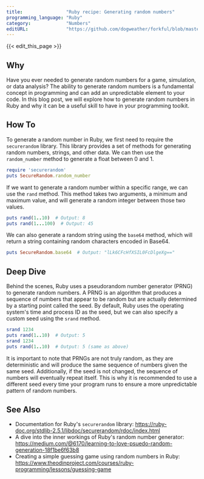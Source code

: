 ```yaml
---
title:                "Ruby recipe: Generating random numbers"
programming_language: "Ruby"
category:             "Numbers"
editURL:              "https://github.com/dogweather/forkful/blob/master/content/en/ruby/generating-random-numbers.md"
---
```


{{< edit_this_page >}}

## Why

Have you ever needed to generate random numbers for a game, simulation, or data analysis? The ability to generate random numbers is a fundamental concept in programming and can add an unpredictable element to your code. In this blog post, we will explore how to generate random numbers in Ruby and why it can be a useful skill to have in your programming toolkit.

## How To

To generate a random number in Ruby, we first need to require the `securerandom` library. This library provides a set of methods for generating random numbers, strings, and other data. We can then use the `random_number` method to generate a float between 0 and 1.

```Ruby
require 'securerandom'
puts SecureRandom.random_number
```

If we want to generate a random number within a specific range, we can use the `rand` method. This method takes two arguments, a minimum and maximum value, and will generate a random integer between those two values.

```Ruby
puts rand(1..10)  # Output: 8
puts rand(1...100)  # Output: 45
```

We can also generate a random string using the `base64` method, which will return a string containing random characters encoded in Base64.

```Ruby
puts SecureRandom.base64  # Output: "lLk6CFcHfXSIL0FcDlgeXg=="
```

## Deep Dive

Behind the scenes, Ruby uses a pseudorandom number generator (PRNG) to generate random numbers. A PRNG is an algorithm that produces a sequence of numbers that appear to be random but are actually determined by a starting point called the seed. By default, Ruby uses the operating system's time and process ID as the seed, but we can also specify a custom seed using the `srand` method.

```Ruby
srand 1234
puts rand(1..10)  # Output: 5
srand 1234
puts rand(1..10)  # Output: 5 (same as above)
```

It is important to note that PRNGs are not truly random, as they are deterministic and will produce the same sequence of numbers given the same seed. Additionally, if the seed is not changed, the sequence of numbers will eventually repeat itself. This is why it is recommended to use a different seed every time your program runs to ensure a more unpredictable pattern of random numbers.

## See Also

- Documentation for Ruby's `securerandom` library: https://ruby-doc.org/stdlib-2.5.1/libdoc/securerandom/rdoc/index.html
- A dive into the inner workings of Ruby's random number generator: https://medium.com/@6170/learning-to-love-psuedo-random-generation-18f1be6f63b8
- Creating a simple guessing game using random numbers in Ruby: https://www.theodinproject.com/courses/ruby-programming/lessons/guessing-game